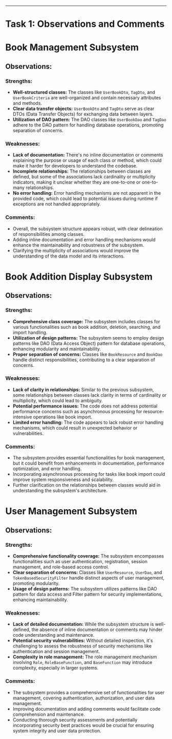 <br>
<br>
<br>
<br>
<br>
<br>
<br>
<br>
<br>
<br>
<br>
<br>
<br>
<br>
<br>
<br>
<br>
<br>
<br>

<hr>

# Task 1: Observations and Comments

<div style="page-break-before: always;"></div>

# Book Management Subsystem

## Observations:

### Strengths:

- **Well-structured classes:** The classes like `UserBookDto`, `TagDto`, and `UserBookCriteria` are well-organized and contain necessary attributes and methods.
- **Clear data transfer objects:** `UserBookDto` and `TagDto` serve as clear DTOs (Data Transfer Objects) for exchanging data between layers.
- **Utilization of DAO pattern:** The DAO classes like `UserBookDao` and `TagDao` adhere to the DAO pattern for handling database operations, promoting separation of concerns.

### Weaknesses:

- **Lack of documentation:** There's no inline documentation or comments explaining the purpose or usage of each class or method, which could make it harder for developers to understand the codebase.
- **Incomplete relationships:** The relationships between classes are defined, but some of the associations lack cardinality or multiplicity indicators, making it unclear whether they are one-to-one or one-to-many relationships.
- **No error handling:** Error handling mechanisms are not apparent in the provided code, which could lead to potential issues during runtime if exceptions are not handled appropriately.

### Comments:

- Overall, the subsystem structure appears robust, with clear delineation of responsibilities among classes.
- Adding inline documentation and error handling mechanisms would enhance the maintainability and robustness of the subsystem.
- Clarifying the multiplicity of associations would improve the understanding of the data model and its interactions.

<div style="page-break-before: always;"></div>

# Book Addition Display Subsystem

## Observations:

### Strengths:

- **Comprehensive class coverage:** The subsystem includes classes for various functionalities such as book addition, deletion, searching, and import handling.
- **Utilization of design patterns:** The subsystem seems to employ design patterns like DAO (Data Access Object) pattern for database operations, enhancing modularity and maintainability.
- **Proper separation of concerns:** Classes like `BookResource` and `BookDao` handle distinct responsibilities, contributing to a clear separation of concerns.

### Weaknesses:

- **Lack of clarity in relationships:** Similar to the previous subsystem, some relationships between classes lack clarity in terms of cardinality or multiplicity, which could lead to ambiguity.
- **Potential performance issues:** The code does not address potential performance concerns such as asynchronous processing for resource-intensive operations like book import.
- **Limited error handling:** The code appears to lack robust error handling mechanisms, which could result in unexpected behavior or vulnerabilities.

### Comments:

- The subsystem provides essential functionalities for book management, but it could benefit from enhancements in documentation, performance optimization, and error handling.
- Incorporating asynchronous processing for tasks like book import could improve system responsiveness and scalability.
- Further clarification on the relationships between classes would aid in understanding the subsystem's architecture.

<div style="page-break-before: always;"></div>

# User Management Subsystem

## Observations:

### Strengths:

- **Comprehensive functionality coverage:** The subsystem encompasses functionalities such as user authentication, registration, session management, and role-based access control.
- **Clear separation of concerns:** Classes like `UserResource`, `UserDao`, and `TokenBasedSecurityFilter` handle distinct aspects of user management, promoting modularity.
- **Usage of design patterns:** The subsystem utilizes patterns like DAO pattern for data access and Filter pattern for security implementations, enhancing maintainability.

### Weaknesses:

- **Lack of detailed documentation:** While the subsystem structure is well-defined, the absence of inline documentation or comments may hinder code understanding and maintenance.
- **Potential security vulnerabilities:** Without detailed inspection, it's challenging to assess the robustness of security mechanisms like authentication and session management.
- **Complexity in role management:** The role management mechanism involving `Role`, `RoleBaseFunction`, and `BaseFunction` may introduce complexity, especially in larger systems.

### Comments:

- The subsystem provides a comprehensive set of functionalities for user management, covering authentication, authorization, and user data management.
- Improving documentation and adding comments would facilitate code comprehension and maintenance.
- Conducting thorough security assessments and potentially incorporating security best practices would be crucial for ensuring system integrity and user data protection.
